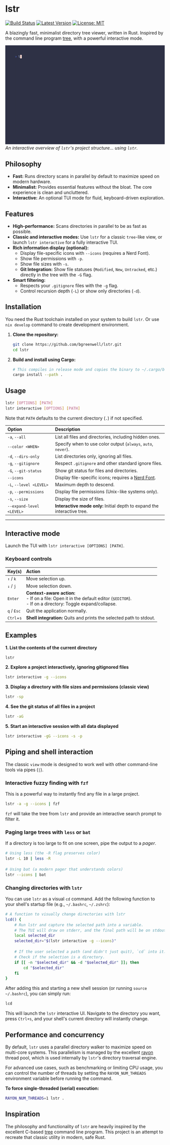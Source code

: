 # lstr

[![Build Status](https://github.com/bgreenwell/lstr/actions/workflows/ci.yml/badge.svg)](https://github.com/bgreenwell/lstr/actions)
[![Latest Version](https://img.shields.io/crates/v/lstr.svg)](https://crates.io/crates/lstr)
[![License: MIT](https://img.shields.io/badge/License-MIT-yellow.svg)](https://opensource.org/licenses/MIT)

A blazingly fast, minimalist directory tree viewer, written in Rust. Inspired by the command line program [tree](https://github.com/Old-Man-Programmer/tree), with a powerful interactive mode.

![](assets/lstr-demo.gif)
*An interactive overview of `lstr`'s project structure... using `lstr`.*
## Philosophy

  - **Fast:** Runs directory scans in parallel by default to maximize speed on modern hardware.
  - **Minimalist:** Provides essential features without the bloat. The core experience is clean and uncluttered.
  - **Interactive:** An optional TUI mode for fluid, keyboard-driven exploration.

## Features

  - **High-performance:** Scans directories in parallel to be as fast as possible.
  - **Classic and interactive modes:** Use `lstr` for a classic `tree`-like view, or launch `lstr interactive` for a fully interactive TUI.
  - **Rich information display (optional):**
      - Display file-specific icons with `--icons` (requires a Nerd Font).
      - Show file permissions with `-p`.
      - Show file sizes with `-s`.
      - **Git Integration:** Show file statuses (`Modified`, `New`, `Untracked`, etc.) directly in the tree with the `-G` flag.
  - **Smart filtering:**
      - Respects your `.gitignore` files with the `-g` flag.
      - Control recursion depth (`-L`) or show only directories (`-d`).

## Installation

You need the Rust toolchain installed on your system to build `lstr`. Or use `nix develop` command to create development environment.

1.  **Clone the repository:**
    ```bash
    git clone https://github.com/bgreenwell/lstr.git
    cd lstr
    ```
2.  **Build and install using Cargo:**
    ```bash
    # This compiles in release mode and copies the binary to ~/.cargo/bin
    cargo install --path .
    ```

## Usage

```bash
lstr [OPTIONS] [PATH]
lstr interactive [OPTIONS] [PATH]
```

Note that `PATH` defaults to the current directory (`.`) if not specified.

| Option                 | Description                                                                 |
| :--------------------- | :-------------------------------------------------------------------------- |
| `-a`, `--all`          | List all files and directories, including hidden ones.                      |
| `--color <WHEN>`       | Specify when to use color output (`always`, `auto`, `never`).               |
| `-d`, `--dirs-only`    | List directories only, ignoring all files.                                  |
| `-g`, `--gitignore`    | Respect `.gitignore` and other standard ignore files.                       |
| `-G`, `--git-status`   | Show git status for files and directories.                                  |
| `--icons`              | Display file-specific icons; requires a [Nerd Font](https://www.nerdfonts.com/). |
| `-L`, `--level <LEVEL>`| Maximum depth to descend.                                                   |
| `-p`, `--permissions`  | Display file permissions (Unix-like systems only).                          |
| `-s`, `--size`         | Display the size of files.                                                  |
| `--expand-level <LEVEL>`| **Interactive mode only:** Initial depth to expand the interactive tree.   |

-----

## Interactive mode

Launch the TUI with `lstr interactive [OPTIONS] [PATH]`.

### Keyboard controls

| Key(s)  | Action                                                                                                                                      |
| :------ | :------------------------------------------------------------------------------------------------------------------------------------------ |
| `↑` / `k` | Move selection up. |
| `↓` / `j` | Move selection down. |
| `Enter` | **Context-aware action:**<br>- If on a file: Open it in the default editor (`$EDITOR`).<br>- If on a directory: Toggle expand/collapse. |
| `q` / `Esc` | Quit the application normally. |
| `Ctrl`+`s` | **Shell integration:** Quits and prints the selected path to stdout. |

## Examples

**1. List the contents of the current directory**

```bash
lstr
```

**2. Explore a project interactively, ignoring gitignored files**

```bash
lstr interactive -g --icons
```

**3. Display a directory with file sizes and permissions (classic view)**

```bash
lstr -sp
```

**4. See the git status of all files in a project**

```bash
lstr -aG
```

**5. Start an interactive session with all data displayed**

```bash
lstr interactive -gG --icons -s -p
```

## Piping and shell interaction

The classic `view` mode is designed to work well with other command-line tools via pipes (`|`).

### Interactive fuzzy finding with `fzf`

This is a powerful way to instantly find any file in a large project.

```bash
lstr -a -g --icons | fzf
```

`fzf` will take the tree from `lstr` and provide an interactive search prompt to filter it.

### Paging large trees with `less` or `bat`

If a directory is too large to fit on one screen, pipe the output to a *pager*.

```bash
# Using less (the -R flag preserves color)
lstr -L 10 | less -R

# Using bat (a modern pager that understands colors)
lstr --icons | bat
```

### Changing directories with `lstr`

You can use `lstr` as a visual `cd` command. Add the following function to your shell's startup file (e.g., `~/.bashrc`, `~/.zshrc`):

```bash
# A function to visually change directories with lstr
lcd() {
    # Run lstr and capture the selected path into a variable.
    # The TUI will draw on stderr, and the final path will be on stdout.
    local selected_dir
    selected_dir="$(lstr interactive -g --icons)"

    # If the user selected a path (and didn't just quit), `cd` into it.
    # Check if the selection is a directory.
    if [[ -n "$selected_dir" && -d "$selected_dir" ]]; then
        cd "$selected_dir"
    fi
}
```

After adding this and starting a new shell session (or running `source ~/.bashrc`), you can simply run:

```bash
lcd
```

This will launch the `lstr` interactive UI. Navigate to the directory you want, press `Ctrl+s`, and your shell's current directory will instantly change.

## Performance and concurrency

By default, `lstr` uses a parallel directory walker to maximize speed on multi-core systems. This parallelism is managed by the excellent [rayon](https://crates.io/crates/rayon) thread pool, which is used internally by `lstr`'s directory traversal engine.

For advanced use cases, such as benchmarking or limiting CPU usage, you can control the number of threads by setting the `RAYON_NUM_THREADS` environment variable before running the command.

**To force single-threaded (serial) execution:**

```bash
RAYON_NUM_THREADS=1 lstr .
```

## Inspiration

The philosophy and functionality of `lstr` are heavily inspired by the excellent C-based [tree](https://github.com/Old-Man-Programmer/tree) command line program. This project is an attempt to recreate that classic utility in modern, safe Rust.
